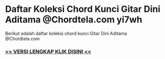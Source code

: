 
 # Daftar Koleksi Chord  Kunci Gitar Dini Aditama @Chordtela.com yi7wh


Berikut adalah daftar koleksi chord  kunci Gitar Dini Aditama @Chordtela.com

###  <a href="https://shortlighzx.web.app?sq=Daftar Koleksi Chord  Kunci Gitar Dini Aditama @Chordtela.com"> >> VERSI LENGKAP KLIK DISINI << </a>
